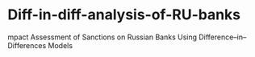# Diff-in-diff-analysis-of-RU-banks
mpact Assessment of Sanctions on Russian Banks Using Difference–in–Differences Models
